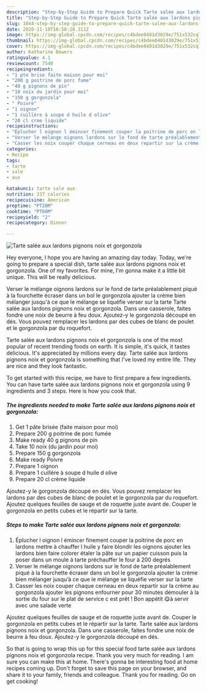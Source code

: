 ```yaml
---
description: "Step-by-Step Guide to Prepare Quick Tarte salée aux lardons pignons noix et gorgonzola"
title: "Step-by-Step Guide to Prepare Quick Tarte salée aux lardons pignons noix et gorgonzola"
slug: 1044-step-by-step-guide-to-prepare-quick-tarte-salee-aux-lardons-pignons-noix-et-gorgonzola
date: 2020-11-18T16:58:28.311Z
image: https://img-global.cpcdn.com/recipes/c4bdee0401d3029e/751x532cq70/tarte-salee-aux-lardons-pignons-noix-et-gorgonzola-photo-principale-de-la-recette.jpg
thumbnail: https://img-global.cpcdn.com/recipes/c4bdee0401d3029e/751x532cq70/tarte-salee-aux-lardons-pignons-noix-et-gorgonzola-photo-principale-de-la-recette.jpg
cover: https://img-global.cpcdn.com/recipes/c4bdee0401d3029e/751x532cq70/tarte-salee-aux-lardons-pignons-noix-et-gorgonzola-photo-principale-de-la-recette.jpg
author: Katharine Bowers
ratingvalue: 4.1
reviewcount: 7540
recipeingredient:
- "1 pte brise faite maison pour moi"
- "200 g poitrine de porc fume"
- "40 g pignons de pin"
- "10 noix du jardin pour moi"
- "150 g gorgonzola"
- " Poivre"
- "1 oignon"
- "1 cuillère à soupe d huile d olive"
- "20 cl crme liquide"
recipeinstructions:
- "Éplucher l oignon l émincer finement couper la poitrine de porc en lardons mettre à chauffer l huile y faire blondir les oignons ajouter les lardons bien faire colorer étaler la pâte sur un papier cuisson puis la poser dans un moule à tarte préchauffer le four à 200 degrés"
- "Verser le mélange oignons lardons sur le fond de tarte préalablement piqué à la fourchette écraser dans un bol le gorgonzola ajouter la crème bien mélanger jusqu’à ce que le mélange se liquéfie verser sur la tarte"
- "Casser les noix couper chaque cerneau en deux repartir sur la crème au gorgonzola ajouter les pignons enfourner pour 30 minutes démouler à la sortie du four sur le plat de service c est prêt ! Bon appétit 😋à servir avec une salade verte"
categories:
- Recipe
tags:
- tarte
- sale
- aux

katakunci: tarte sale aux 
nutrition: 237 calories
recipecuisine: American
preptime: "PT20M"
cooktime: "PT60M"
recipeyield: "2"
recipecategory: Dinner

---
```



![Tarte salée aux lardons pignons noix et gorgonzola](https://img-global.cpcdn.com/recipes/c4bdee0401d3029e/751x532cq70/tarte-salee-aux-lardons-pignons-noix-et-gorgonzola-photo-principale-de-la-recette.jpg)

Hey everyone, I hope you are having an amazing day today. Today, we're going to prepare a special dish, tarte salée aux lardons pignons noix et gorgonzola. One of my favorites. For mine, I'm gonna make it a little bit unique. This will be really delicious.

Verser le mélange oignons lardons sur le fond de tarte préalablement piqué à la fourchette écraser dans un bol le gorgonzola ajouter la crème bien mélanger jusqu&#39;à ce que le mélange se liquéfie verser sur la tarte Tarte salée aux lardons pignons noix et gorgonzola. Dans une casserole, faites fondre une noix de beurre à feu doux. Ajoutez-y le gorgonzola découpé en dés. Vous pouvez remplacer les lardons par des cubes de blanc de poulet et le gorgonzola par du roquefort.

Tarte salée aux lardons pignons noix et gorgonzola is one of the most popular of recent trending foods on earth. It is simple, it's quick, it tastes delicious. It's appreciated by millions every day. Tarte salée aux lardons pignons noix et gorgonzola is something that I've loved my entire life. They are nice and they look fantastic.


To get started with this recipe, we have to first prepare a few ingredients. You can have tarte salée aux lardons pignons noix et gorgonzola using 9 ingredients and 3 steps. Here is how you cook that.

<!--inarticleads1-->

##### The ingredients needed to make Tarte salée aux lardons pignons noix et gorgonzola:

1. Get 1 pâte brisée (faite maison pour moi)
1. Prepare 200 g poitrine de porc fumée
1. Make ready 40 g pignons de pin
1. Take 10 noix (du jardin pour moi)
1. Prepare 150 g gorgonzola
1. Make ready  Poivre
1. Prepare 1 oignon
1. Prepare 1 cuillère à soupe d huile d olive
1. Prepare 20 cl crème liquide


Ajoutez-y le gorgonzola découpé en dés. Vous pouvez remplacer les lardons par des cubes de blanc de poulet et le gorgonzola par du roquefort. Ajoutez quelques feuilles de sauge et de roquette juste avant de. Couper le gorgonzola en petits cubes et le répartir sur la tarte. 

<!--inarticleads2-->

##### Steps to make Tarte salée aux lardons pignons noix et gorgonzola:

1. Éplucher l oignon l émincer finement couper la poitrine de porc en lardons mettre à chauffer l huile y faire blondir les oignons ajouter les lardons bien faire colorer étaler la pâte sur un papier cuisson puis la poser dans un moule à tarte préchauffer le four à 200 degrés
1. Verser le mélange oignons lardons sur le fond de tarte préalablement piqué à la fourchette écraser dans un bol le gorgonzola ajouter la crème bien mélanger jusqu’à ce que le mélange se liquéfie verser sur la tarte
1. Casser les noix couper chaque cerneau en deux repartir sur la crème au gorgonzola ajouter les pignons enfourner pour 30 minutes démouler à la sortie du four sur le plat de service c est prêt ! Bon appétit 😋à servir avec une salade verte


Ajoutez quelques feuilles de sauge et de roquette juste avant de. Couper le gorgonzola en petits cubes et le répartir sur la tarte. Tarte salée aux lardons pignons noix et gorgonzola. Dans une casserole, faites fondre une noix de beurre à feu doux. Ajoutez-y le gorgonzola découpé en dés. 

So that is going to wrap this up for this special food tarte salée aux lardons pignons noix et gorgonzola recipe. Thank you very much for reading. I am sure you can make this at home. There's gonna be interesting food at home recipes coming up. Don't forget to save this page on your browser, and share it to your family, friends and colleague. Thank you for reading. Go on get cooking!
